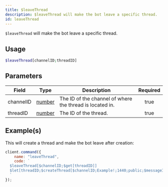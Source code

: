 ```yaml
---
title: $leaveThread
description: $leaveThread will make the bot leave a specific thread.
id: leaveThread
---
```


`$leaveThread` will make the bot leave a specific thread.

## Usage

```php
$leaveThread[channelID;threadID]
```

## Parameters

| Field     | Type                                                                                              | Description                                              | Required |
| --------- | ------------------------------------------------------------------------------------------------- | -------------------------------------------------------- | :------: |
| channelID | [number](https://developer.mozilla.org/en-US/docs/Web/JavaScript/Reference/Global_Objects/Number) | The ID of the channel of where the thread is located in. |   true   |
| threadID  | [number](https://developer.mozilla.org/en-US/docs/Web/JavaScript/Reference/Global_Objects/Number) | The ID of the thread.                                    |   true   |

## Example(s)

This will create a thread and make the bot leave after creation:

```javascript
client.command({
    name: "leaveThread",
    code: `
  $leaveThread[$channelID;$get[threadID]]
  $let[threadID;$createThread[$channelID;Example!;1440;public;$messageID;true]]
  `
});
```
